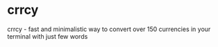 # crrcy
crrcy -  fast and minimalistic way to convert over 150 currencies in your terminal with just few words
